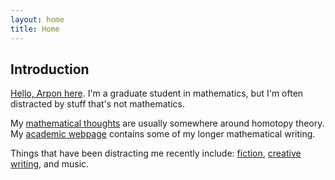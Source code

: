 ```yaml
---
layout: home
title: Home
---
```


## Introduction

[Hello, Arpon here](https://www.youtube.com/watch?v=ouA-U4x17KY). I'm a graduate student in mathematics, but I'm often distracted by stuff that's not mathematics.

My [mathematical thoughts](/math) are usually somewhere around homotopy theory. My [academic webpage](/academic) contains some of my longer mathematical writing.

Things that have been distracting me recently include: [fiction](/reading), [creative writing](/writing), and music.


